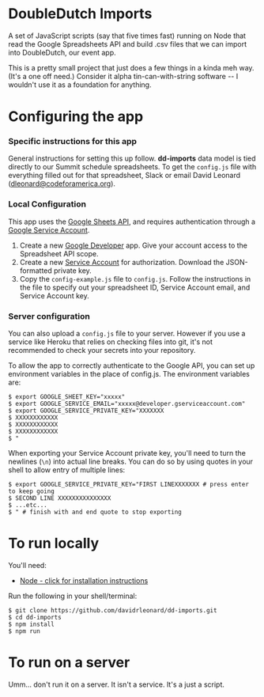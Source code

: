 DoubleDutch Imports
============

A set of JavaScript scripts (say that five times fast) running on Node that read the Google Spreadsheets API and build .csv files that we can import into DoubleDutch, our event app.

This is a pretty small project that just does a few things in a kinda meh way. (It's a one off need.) Consider it alpha tin-can-with-string software -- I wouldn't use it as a foundation for anything.

# Configuring the app

### Specific instructions for this app
General instructions for setting this up follow. **dd-imports** data model is tied directly to our Summit schedule spreadsheets. To get the `config.js` file with everything filled out for that spreadsheet, Slack or email David Leonard ([dleonard@codeforamerica.org](mailto:dleonard@codeforamerica.org)).

### Local Configuration
This app uses the [Google Sheets API](https://developers.google.com/google-apps/spreadsheets/), and requires authentication through a [Google Service Account](https://developers.google.com/identity/protocols/OAuth2ServiceAccount).

1. Create a new [Google Developer](https://developers.google.com/) app. Give your account access to the Spreadsheet API scope.
2. Create a new [Service Account](https://developers.google.com/identity/protocols/OAuth2ServiceAccount#creatinganaccount) for authorization. Download the JSON-formatted private key.
3. Copy the `config-example.js` file to `config.js`. Follow the instructions in the file to specify out your spreadsheet ID, Service Account email, and Service Account key.

### Server configuration

You can also upload a `config.js` file to your server. However if you use a service like Heroku that relies on checking files into git, it's not recommended to check your secrets into your repository.

To allow the app to correctly authenticate to the Google API, you can set up environment variables in the place of config.js. The environment variables are:

    $ export GOOGLE_SHEET_KEY="xxxxx"
    $ export GOOGLE_SERVICE_EMAIL="xxxxx@developer.gserviceaccount.com"
    $ export GOOGLE_SERVICE_PRIVATE_KEY="XXXXXXX
    $ XXXXXXXXXXXX
    $ XXXXXXXXXXXX
    $ XXXXXXXXXXXX
    $ "

When exporting your Service Account private key, you'll need to turn the newlines (`\n`) into actual line breaks. You can do so by using quotes in your shell to allow entry of multiple lines:

    $ export GOOGLE_SERVICE_PRIVATE_KEY="FIRST LINEXXXXXXX # press enter to keep going
    $ SECOND LINE XXXXXXXXXXXXXXX
    $ ...etc...
    $ " # finish with and end quote to stop exporting

# To run locally

You'll need:
* [Node - click for installation instructions](https://github.com/codeforamerica/howto/blob/master/Node.js.md)

Run the following in your shell/terminal:

    $ git clone https://github.com/davidrleonard/dd-imports.git
    $ cd dd-imports
    $ npm install
    $ npm run

# To run on a server

Umm... don't run it on a server. It isn't a service. It's a just a script.
